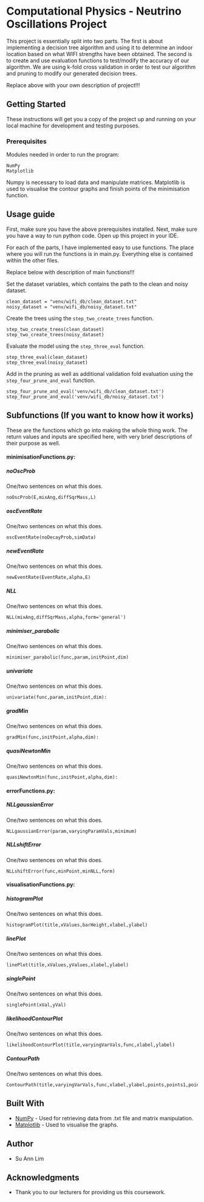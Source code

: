 # Computational Physics - Neutrino Oscillations Project

This project is essentially split into two parts. The first is about implementing a decision tree algorithm and using 
it to determine an indoor location based on what WIFI strengths have been obtained. The second is to create and use 
evaluation functions to test/modify the accuracy of our algorithm. We are using k-fold cross validation in order to 
test our algorithm and pruning to modify our generated decision trees. 

Replace above with your own description of project!!!

## Getting Started

These instructions will get you a copy of the project up and running on your local machine for development and testing 
purposes.

### Prerequisites

Modules needed in order to run the program: 

```
NumPy
Matplotlib
```
Numpy is necessary to load data and manipulate matrices. Matplotlib is used to visualise the contour graphs and finish points of the minimisation function.

## Usage guide

First, make sure you have the above prerequisites installed. Next, make sure you have a way to run python code. Open up this project in your IDE.

For each of the parts, I have implemented easy to use functions. The place where you will run the functions is in main.py. 
Everything else is contained within the other files.

Replace below with description of main functions!!!

Set the dataset variables, which contains the path to the clean and noisy dataset.
```
clean_dataset = "venv/wifi_db/clean_dataset.txt"
noisy_dataset = "venv/wifi_db/noisy_dataset.txt"
```

Create the trees using the `step_two_create_trees` function.
```
step_two_create_trees(clean_dataset)
step_two_create_trees(noisy_dataset)
```

Evaluate the model using the `step_three_eval` function.
```
step_three_eval(clean_dataset)
step_three_eval(noisy_dataset)
```

Add in the pruning as well as additional validation fold evaluation using the `step_four_prune_and_eval` function.
```
step_four_prune_and_eval('venv/wifi_db/clean_dataset.txt')
step_four_prune_and_eval('venv/wifi_db/noisy_dataset.txt')
```

## Subfunctions (If you want to know how it works)

These are the functions which go into making the whole thing work. The return values and inputs are specified here, with very brief descriptions of their purpose as well.

#### minimisationFunctions.py:

##### noOscProb
One/two sentences on what this does.

```
noOscProb(E,mixAng,diffSqrMass,L)
```

##### oscEventRate
One/two sentences on what this does.

```
oscEventRate(noDecayProb,simData)
```

##### newEventRate
One/two sentences on what this does.

```
newEventRate(EventRate,alpha,E)
```

##### NLL
One/two sentences on what this does.

```
NLL(mixAng,diffSqrMass,alpha,form='general')
```

##### minimiser_parabolic
One/two sentences on what this does.

```
minimiser_parabolic(func,param,initPoint,dim)
```

##### univariate
One/two sentences on what this does.

```
univariate(func,param,initPoint,dim):
```

##### gradMin
One/two sentences on what this does.

```
gradMin(func,initPoint,alpha,dim):
```

##### quasiNewtonMin
One/two sentences on what this does.

```
quasiNewtonMin(func,initPoint,alpha,dim):
```

#### errorFunctions.py:

##### NLLgaussianError
One/two sentences on what this does.

```
NLLgaussianError(param,varyingParamVals,minimum)
```

##### NLLshiftError
One/two sentences on what this does.

```
NLLshiftError(func,minPoint,minNLL,form)
```

#### visualisationFunctions.py:

##### histogramPlot
One/two sentences on what this does.

```
histogramPlot(title,xValues,barHeight,xlabel,ylabel)
```

##### linePlot
One/two sentences on what this does.

```
linePlot(title,xValues,yValues,xlabel,ylabel)
```

##### singlePoint
One/two sentences on what this does.

```
singlePoint(xVal,yVal)
```


##### likelihoodContourPlot
One/two sentences on what this does.

```
likelihoodContourPlot(title,varyingVarVals,func,xlabel,ylabel)
```

##### ContourPath
One/two sentences on what this does.

```
ContourPath(title,varyingVarVals,func,xlabel,ylabel,points,points1,points2)
```

## Built With

* [NumPy](https://numpy.org/) - Used for retrieving data from .txt file and matrix manipulation.
* [Matplotlib](https://matplotlib.org/) - Used to visualise the graphs.

## Author

* Su Ann Lim

## Acknowledgments
[//]: <> (Add in acknowledgments for initial code given by lecturers)
* Thank you to our lecturers for providing us this coursework.
